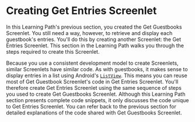 # Creating Get Entries Screenlet

In this Learning Path's previous section, you created the Get Guestbooks 
Screenlet. You still need a way, however, to retrieve and display each 
guestbook's entries. You'll do this by creating another Screenlet: the Get 
Entries Screenlet. This section in the Learning Path walks you through the steps 
required to create this Screenlet. 

Because you use a consistent development model to create Screenlets, similar 
Screenlets have similar code. As with guestbooks, it makes sense to display 
entries in a list using Android's 
[`ListView`](http://developer.android.com/reference/android/widget/ListView.html). 
This means you can reuse most of Get Guestbook Screenlet's code in Get Entries 
Screenlet. You'll therefore create Get Entries Screenlet using the same sequence 
of steps you used to create Get Guestbooks Screenlet. Although this Learning 
Path section presents complete code snippets, it only discusses the code unique 
to Get Entries Screenlet. You can refer back to the previous section for 
detailed explanations of the code shared with Get Guestbooks Screenlet.
